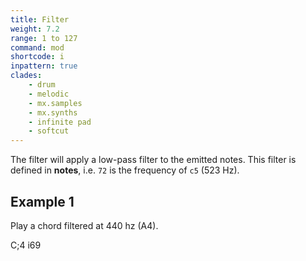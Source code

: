 ```yaml
---
title: Filter
weight: 7.2
range: 1 to 127
command: mod
shortcode: i
inpattern: true
clades:
    - drum
    - melodic
    - mx.samples
    - mx.synths
    - infinite pad
    - softcut
---
```


The filter will apply a low-pass filter to the emitted notes. This filter is defined in **notes**, i.e. `72` is the frequency of `c5` (523 Hz).

## Example 1

Play a chord filtered at 440 hz (A4).

<p class="shiny">C;4 i69</p>
